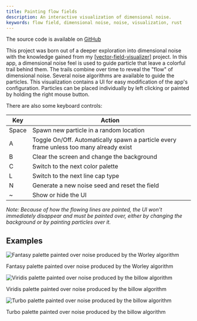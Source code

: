 ```yaml
---
title: Painting flow fields
description: An interactive visualization of dimensional noise.
keywords: flow field, dimensional noise, noise, visualization, rust
---
```


The source code is available on [GitHub]

This project was born out of a deeper exploration into dimensional noise with the knowledge gained
from my [[vector-field-visualizer]] project. In this app, a dimensional noise feel is used to guide
particle that leave a colorful trail behind them. The trails combine over time to reveal the "flow"
of dimensional noise. Several noise algorithms are available to guide the particles. This
visualization contains a UI for easy modification of the app's configuration. Particles can be
placed individually by left clicking or painted by holding the right mouse button.

There are also some keyboard controls:

<table>
  <thead>
    <tr>
      <th>Key</th>
      <th>Action</th>
    </tr>
  </thead>
  <tbody>
    <tr>
      <td>Space</td>
      <td>Spawn new particle in a random location</td>
    </tr>
    <tr>
      <td>A</td>
      <td>Toggle On/Off. Automatically spawn a particle every frame unless too many already exist</td>
    </tr>
    <tr>
      <td>B</td>
      <td>Clear the screen and change the background</td>
    </tr>
    <tr>
      <td>C</td>
      <td>Switch to the next color palette</td>
    </tr>
    <tr>
      <td>L</td>
      <td>Switch to the next line cap type</td>
    </tr>
    <tr>
      <td>N</td>
      <td>Generate a new noise seed and reset the field</td>
    </tr>
    <tr>
      <td>~</td>
      <td>Show or hide the UI</td>
    </tr>
  </tbody>
</table>

_Note: Because of how the flowing lines are painted, the UI won't immediately disappear and must be painted over, either by changing the background or by painting particles over it._

## Examples

![Fantasy palette painted over noise produced by the Worley algorithm](/images/programming/flow/turbo.png)

<p class="image-subtitle">Fantasy palette painted over noise produced by the Worley algorithm</p>

![Viridis palette painted over noise produced by the billow algorithm](/images/programming/flow/viridis.png)

<p class="image-subtitle">Viridis palette painted over noise produced by the billow algorithm</p>

![Turbo palette painted over noise produced by the billow algorithm](/images/programming/flow/fantasy.png)

<p class="image-subtitle">Turbo palette painted over noise produced by the billow algorithm</p>

[GitHub]: https://github.com/Velfi/Flow
[vector-field-visualizer]: vector-field-visualizer 'Visualizing dimensional noise algorithms'
